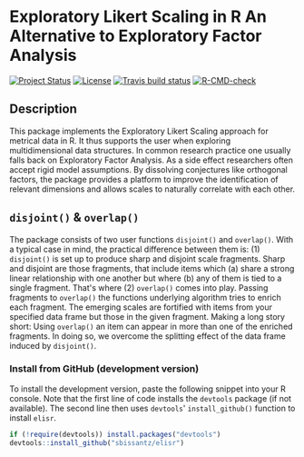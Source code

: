 # Exploratory Likert Scaling in R An Alternative to Exploratory Factor Analysis

<!-- badges: start -->
[![Project Status](https://www.repostatus.org/badges/latest/active.svg)](https://www.repostatus.org/#active)
[![License](https://img.shields.io/badge/license-GPL--3-blue.svg)](https://www.gnu.org/licenses/gpl-3.0)
[![Travis build status](https://travis-ci.com/sbissantz/elisr.svg?branch=master)](https://travis-ci.com/sbissantz/elisr)
[![R-CMD-check](https://github.com/sbissantz/elisr/workflows/R-CMD-check/badge.svg)](https://github.com/sbissantz/elisr/actions)
<!-- badges: end -->

## Description

This package implements the Exploratory Likert Scaling approach for metrical
data in R. It thus supports the user when exploring multidimensional data
structures. In common research practice one usually falls back on Exploratory
Factor Analysis. As a side effect researchers often accept rigid model
assumptions. By dissolving conjectures like orthogonal factors, the package
provides a platform to improve the identification of relevant dimensions and
allows scales to naturally correlate with each other.
 
## `disjoint()` &  `overlap()`

The package consists of two user functions `disjoint()` and
`overlap()`. With a typical case in mind, the practical difference between them
is: (1) `disjoint()` is set up to produce sharp and disjoint scale fragments.
Sharp and disjoint are those fragments, that include items which (a) share a
strong linear relationship with one another but where (b) any of them is tied to
a single fragment. That's where (2) `overlap()` comes into play. Passing
fragments to `overlap()` the functions underlying algorithm tries to enrich each
fragment. The emerging scales are fortified with items from your specified data
frame but those in the given fragment. Making a long story short: Using
`overlap()` an item can appear in more than one of the enriched fragments. In
doing so, we overcome the splitting effect of the data frame induced by
`disjoint()`. 

### Install from GitHub (development version)

To install the development version, paste the following snippet into your R
console. Note that the first line of code installs the ``devtools`` package (if
not available). The second line then uses ``devtools``' ``install_github()``
function to install ``elisr``.

```r
if (!require(devtools)) install.packages("devtools") 
devtools::install_github("sbissantz/elisr")
```

